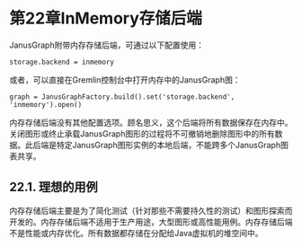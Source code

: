 # **第22章InMemory存储后端**

JanusGraph附带内存存储后端，可通过以下配置使用：

```
storage.backend = inmemory
```

或者，可以直接在Gremlin控制台中打开内存中的JanusGraph图：

```
graph = JanusGraphFactory.build().set('storage.backend', 'inmemory').open()
```

内存存储后端没有其他配置选项。顾名思义，这个后端将所有数据保存在内存中。关闭图形或终止承载JanusGraph图形的过程将不可撤销地删除图形中的所有数据。此后端是特定JanusGraph图形实例的本地后端，不能跨多个JanusGraph图表共享。

## 22.1. 理想的用例

内存存储后端主要是为了简化测试（针对那些不需要持久性的测试）和图形探索而开发的。内存存储后端不适用于生产用途，大型图形或高性能用例。内存存储后端不是性能或内存优化。所有数据都存储在分配给Java虚拟机的堆空间中。

 